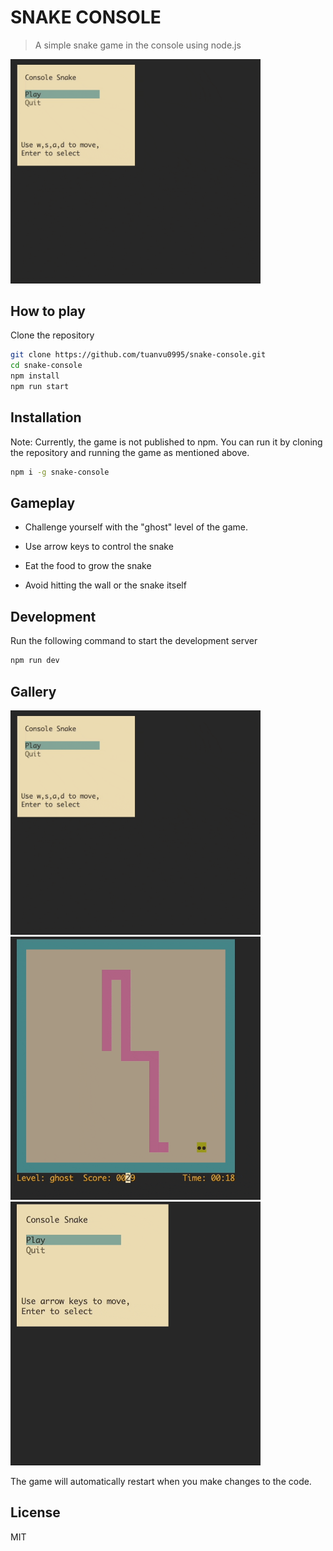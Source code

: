 # SNAKE CONSOLE

> A simple snake game in the console using node.js

<img src="./img/demo.gif" width="400px">

## How to play

Clone the repository

```bash
git clone https://github.com/tuanvu0995/snake-console.git
cd snake-console
npm install
npm run start
```

## Installation

Note: Currently, the game is not published to npm. You can run it by cloning the repository and running the game as mentioned above.
```bash
npm i -g snake-console
```

## Gameplay

- Challenge yourself with the "ghost" level of the game.

- Use arrow keys to control the snake
- Eat the food to grow the snake
- Avoid hitting the wall or the snake itself


## Development

Run the following command to start the development server

```bash
npm run dev
```

## Gallery

<img src="./img/demo.gif" width="400px">
<img src="./img/bot.gif" width="400px">
<img src="./img/2-snakes.gif" width="400px">

The game will automatically restart when you make changes to the code.

## License
MIT
